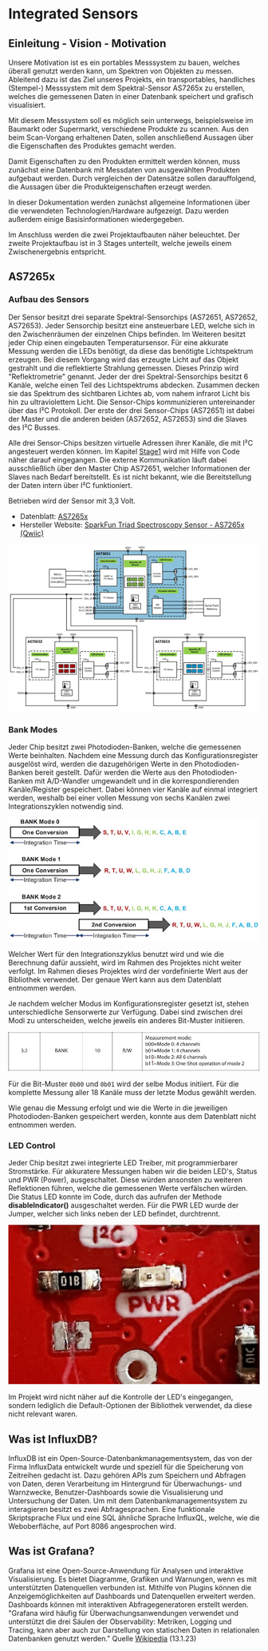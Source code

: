 # Integrated Sensors

## Einleitung - Vision - Motivation

Unsere Motivation ist es ein portables Messsystem zu bauen, welches überall genutzt werden kann, um Spektren von Objekten zu messen.
Ableitend dazu ist das Ziel unseres Projekts, ein transportables, handliches (Stempel-) Messsystem mit dem Spektral-Sensor AS7265x zu erstellen, welches die gemessenen Daten in einer Datenbank speichert und grafisch visualisiert.

Mit diesem Messsystem soll es möglich sein unterwegs, beispielsweise im Baumarkt oder Supermarkt, verschiedene Produkte zu scannen.
Aus den beim Scan-Vorgang erhaltenen Daten, sollen anschließend Aussagen über die Eigenschaften des Produktes gemacht werden.

Damit Eigenschaften zu den Produkten ermittelt werden können, muss zunächst eine Datenbank mit Messdaten von ausgewählten Produkten aufgebaut werden.
Durch vergleichen der Datensätze sollen darauffolgend, die Aussagen über die Produkteigenschaften erzeugt werden.

In dieser Dokumentation werden zunächst allgemeine Informationen über die verwendeten Technologien/Hardware aufgezeigt.
Dazu werden außerdem einige Basisinformationen wiedergegeben.

Im Anschluss werden die zwei Projektaufbauten näher beleuchtet.
Der zweite Projektaufbau ist in 3 Stages unterteilt, welche jeweils einem Zwischenergebnis entspricht.

## AS7265x

### Aufbau des Sensors

Der Sensor besitzt drei separate Spektral-Sensorchips (AS72651, AS72652, AS72653).
Jeder Sensorchip besitzt eine ansteuerbare LED, welche sich in den Zwischenräumen der einzelnen Chips befinden.
Im Weiteren besitzt jeder Chip einen eingebauten Temperatursensor.
Für eine akkurate Messung werden die LEDs benötigt, da diese das benötigte Lichtspektrum erzeugen.
Bei diesem Vorgang wird das erzeugte Licht auf das Objekt gestrahlt und die reflektierte Strahlung gemessen.
Dieses Prinzip wird "Reflektrometrie" genannt.
Jeder der drei Spektral-Sensorchips besitzt 6 Kanäle, welche einen Teil des Lichtspektrums abdecken.
Zusammen decken sie das Spektrum des sichtbaren Lichtes ab, vom nahem infrarot Licht bis hin zu ultraviolettem Licht.
Die Sensor-Chips kommunizieren untereinander über das I²C Protokoll.
Der erste der drei Sensor-Chips (AS72651) ist dabei der Master und die anderen beiden (AS72652, AS72653) sind die Slaves des I²C Busses.

Alle drei Sensor-Chips besitzen virtuelle Adressen ihrer Kanäle, die mit I²C angesteuert werden können.
Im Kapitel [Stage1](files/stage1.md) wird mit Hilfe von Code näher darauf eingegangen.
Die externe Kommunikation läuft dabei ausschließlich über den Master Chip AS72651, welcher Informationen der Slaves nach Bedarf bereitstellt.
Es ist nicht bekannt, wie die Bereitstellung der Daten intern über I²C funktioniert.

Betrieben wird der Sensor mit 3,3 Volt.

- Datenblatt: [AS7265x](https://cdn.sparkfun.com/assets/c/2/9/0/a/AS7265x_Datasheet.pdf)
- Hersteller Website: [SparkFun Triad Spectroscopy Sensor - AS7265x (Qwiic)](https://www.sparkfun.com/products/15050)

<img src="images/as7265X_sensoroverview.png" class="center">

### Bank Modes

Jeder Chip besitzt zwei Photodioden-Banken, welche die gemessenen Werte beinhalten.
Nachdem eine Messung durch das Konfigurationsregister ausgelöst wird, werden die dazugehörigen Werte in den Photodioden-Banken bereit gestellt.
Dafür werden die Werte aus den Photodioden-Banken mit A/D-Wandler umgewandelt und in die korrespondierenden Kanäle/Register gespeichert.
Dabei können vier Kanäle auf einmal integriert werden, weshalb bei einer vollen Messung von sechs Kanälen zwei Integrationszyklen notwendig sind.

<img src="images/AS7265X_bankconversion.jpeg" class="center">

Welcher Wert für den Integrationszyklus benutzt wird und wie die Berechnung dafür aussieht, wird im Rahmen des Projektes nicht weiter verfolgt.
Im Rahmen dieses Projektes wird der vordefinierte Wert aus der Bibliothek verwendet.
Der genaue Wert kann aus dem Datenblatt entnommen werden.

Je nachdem welcher Modus im Konfigurationsregister gesetzt ist, stehen unterschiedliche Sensorwerte zur Verfügung.
Dabei sind zwischen drei Modi zu unterscheiden, welche jeweils ein anderes Bit-Muster initiieren.

<img src="images/AS7265X_bankmodes.jpeg" class="center">

Für die Bit-Muster ```0b00``` und ```0b01``` wird der selbe Modus initiiert.
Für die komplette Messung aller 18 Kanäle muss der letzte Modus gewählt werden.

Wie genau die Messung erfolgt und wie die Werte in die jeweiligen Photodioden-Banken gespeichert werden, konnte aus dem Datenblatt nicht entnommen werden.

### LED Control

Jeder Chip besitzt zwei integrierte LED Treiber, mit programmierbarer Stromstärke.
Für akkuratere Messungen haben wir die beiden LED's, Status und PWR (Power), ausgeschaltet.
Diese würden ansonsten zu weiteren Reflektionen führen, welche die gemessenen Werte verfälschen würden.
Die Status LED konnte im Code, durch das aufrufen der Methode **disableIndicator()** ausgeschaltet werden.
Für die PWR LED wurde der Jumper, welcher sich links neben der LED befindet, durchtrennt.

<img src="images/AS7265X_jumper_destroyed.jpg" class="center">

Im Projekt wird nicht näher auf die Kontrolle der LED's eingegangen, sondern lediglich die Default-Optionen der Bibliothek verwendet,
da diese nicht relevant waren.

## Was ist InfluxDB?

InfluxDB ist ein Open-Source-Datenbankmanagementsystem, das von der Firma InfluxData entwickelt wurde und speziell für die Speicherung von Zeitreihen gedacht ist.
Dazu gehören APIs zum Speichern und Abfragen von Daten, deren Verarbeitung im Hintergrund für Überwachungs- und Warnzwecke, Benutzer-Dashboards sowie die Visualisierung und Untersuchung der Daten.
Um mit dem Datenbankmanagementsystem zu interagieren besitzt es zwei Abfragesprachen.
Eine funktionale Skriptsprache Flux und eine SQL ähnliche Sprache InfluxQL, welche, wie die Weboberfläche, auf Port 8086 angesprochen wird.

## Was ist Grafana?

Grafana ist eine Open-Source-Anwendung für Analysen und interaktive Visualisierung.
Es bietet Diagramme, Grafiken und Warnungen, wenn es mit unterstützten Datenquellen verbunden ist.
Mithilfe von Plugins können die Anzeigemöglichkeiten auf Dashboards und Datenquellen erweitert werden.
Dashboards können mit interaktiven Abfragegeneratoren erstellt werden.
"Grafana wird häufig für Überwachungsanwendungen verwendet und unterstützt die drei Säulen der Observability: Metriken, Logging und Tracing, kann aber auch zur Darstellung von statischen Daten in relationalen Datenbanken genutzt werden." Quelle [Wikipedia](https://de.wikipedia.org/wiki/Grafana) (13.1.23)
